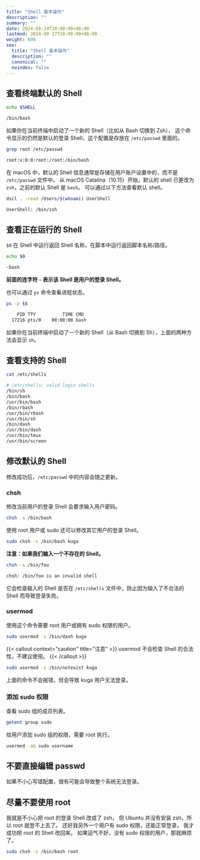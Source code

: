 ```yaml
---
title: "Shell 基本操作"
description: ""
summary: ""
date: 2024-08-24T20:00:00+08:00
lastmod: 2024-08-27T20:00:00+08:00
weight: 600
seo:
  title: "Shell 基本操作"
  description: ""
  canonical: ""
  noindex: false
---
```


## 查看终端默认的 Shell

```bash {frame="none"}
echo $SHELL
```

```bash {frame="none"}
/bin/bash
```

如果你在当前终端中启动了一个新的 Shell（比如从 Bash 切换到 Zsh），
这个命令显示的仍然是默认的登录 Shell，这个配置是存放在 `/etc/passwd` 里面的。

```bash {frame="none"}
grep root /etc/passwd
```

```bash {frame="none"}
root:x:0:0:root:/root:/bin/bash
```

在 macOS 中，默认的 Shell 信息通常是存储在用户账户设置中的，而不是 `/etc/passwd` 文件中。
从 macOS Catalina（10.15）开始，默认的 shell 已更改为 `zsh`，之前的默认 Shell 是 `bash`。
可以通过以下方法查看默认 shell。

```bash {frame="none"}
dscl . -read /Users/$(whoami) UserShell
```

```bash {frame="none"}
UserShell: /bin/zsh
```

## 查看正在运行的 Shell

`$0` 在 Shell 中运行返回 Shell 名称，在脚本中运行返回脚本名称/路径。

```bash {frame="none"}
echo $0
```

```bash {frame="none"}
-bash
```

**前面的连字符 `-` 表示该 Shell 是用户的登录 Shell。**

也可以通过 `ps` 命令查看进程状态。

```bash {frame="none"}
ps -p $$
```

```bash {frame="none"}
    PID TTY          TIME CMD
  17216 pts/0    00:00:00 bash
```

如果你在当前终端中启动了一个新的 Shell（从 Bash 切换到 Sh），上面的两种方法会显示 `sh`。

## 查看支持的 Shell

```bash {frame="none"}
cat /etc/shells
```

```bash {frame="none"}
# /etc/shells: valid login shells
/bin/sh
/bin/bash
/usr/bin/bash
/bin/rbash
/usr/bin/rbash
/usr/bin/sh
/bin/dash
/usr/bin/dash
/usr/bin/tmux
/usr/bin/screen
```

## 修改默认的 Shell

修改成功后，`/etc/passwd` 中的内容会随之更新。

### chsh

修改当前用户的登录 Shell 会要求输入用户密码。

```bash {frame="none"}
chsh -s /bin/bash
```

使用 root 用户或 sudo 还可以修改其它用户的登录 Shell。

```bash {frame="none"}
sudo chsh -s /bin/bash kuga
```

**注意：如果我们输入一个不存在的 Shell。**

```bash {frame="none"}
chsh -s /bin/foo
```

```bash {frame="none"}
chsh: /bin/foo is an invalid shell
```

它会检查输入的 Shell 是否在 `/etc/shells` 文件中，防止因为输入了不合法的 Shell 而导致登录失败。

### usermod

使用这个命令需要 root 用户或拥有 sudo 权限的用户。

```bash {frame="none"}
sudo usermod -s /bin/dash kuga
```

{{< callout context="caution" title="注意" >}}
usermod 不会检查 Shell 的合法性，不建议使用。
{{< /callout >}}

```bash {frame="none"}
sudo usermod -s /bin/notexist kuga
```

上面的命令不会报错，但会导致 kuga 用户无法登录。

### 添加 sudo 权限

查看 sudo 组的成员列表。

```bash {frame="none"}
getent group sudo
```

给用户添加 sudo 组的权限，需要 root 执行。

```bash {frame="none"}
usermod -aG sudo username
```

## 不要直接编辑 passwd

如果不小心写错配置，很有可能会导致整个系统无法登录。

## 尽量不要使用 root

我就是不小心把 root 的登录 Shell 改成了 zsh，
但 Ubuntu 并没有安装 zsh，所以 root 就登不上去了。
还好我另外一个用户有 sudo 权限，还能正常登录，
我才成功把 root 的 Shell 改回来。
如果运气不好，没有 sudo 权限的用户，那就麻烦了。

```bash {frame="none"}
sudo chsh -s /bin/bash root
```
